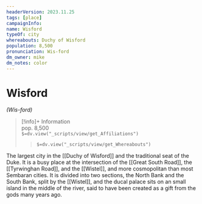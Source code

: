 ```yaml
---
headerVersion: 2023.11.25
tags: [place]
campaignInfo:
name: Wisford
typeOf: city
whereabouts: Duchy of Wisford
population: 8,500
pronunciation: Wis-ford
dm_owner: mike
dm_notes: color
---
```

# Wisford
*(Wis-ford)*
>[!info]+ Information  
> pop. 8,500  
> `$=dv.view("_scripts/view/get_Affiliations")`  
>> `$=dv.view("_scripts/view/get_Whereabouts")`

The largest city in the [[Duchy of Wisford]] and the traditional seat of the Duke. It is a busy place at the intersection of the [[Great South Road]], the [[Tyrwinghan Road]], and the [[Wistel]], and more cosmopolitan than most Sembaran cities. It is divided into two sections, the North Bank and the South Bank, split by the [[Wistel]], and the ducal palace sits on an small island in the middle of the river, said to have been created as a gift from the gods many years ago.